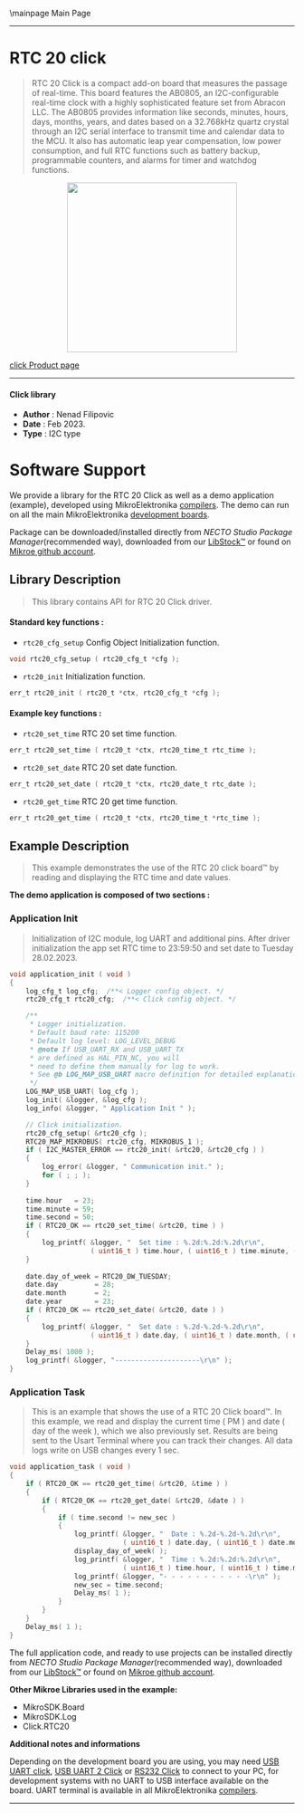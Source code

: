 \mainpage Main Page

---
# RTC 20 click

> RTC 20 Click is a compact add-on board that measures the passage of real-time. 
> This board features the AB0805, an I2C-configurable real-time clock 
> with a highly sophisticated feature set from Abracon LLC. 
> The AB0805 provides information like seconds, minutes, hours, days, months, years, 
> and dates based on a 32.768kHz quartz crystal through an I2C serial interface 
> to transmit time and calendar data to the MCU. It also has automatic leap year compensation, 
> low power consumption, and full RTC functions such as battery backup, programmable counters, 
> and alarms for timer and watchdog functions.

<p align="center">
  <img src="https://download.mikroe.com/images/click_for_ide/rtc20_click.png" height=300px>
</p>

[click Product page](https://www.mikroe.com/rtc-20-click)

---


#### Click library

- **Author**        : Nenad Filipovic
- **Date**          : Feb 2023.
- **Type**          : I2C type


# Software Support

We provide a library for the RTC 20 Click
as well as a demo application (example), developed using MikroElektronika
[compilers](https://www.mikroe.com/necto-studio).
The demo can run on all the main MikroElektronika [development boards](https://www.mikroe.com/development-boards).

Package can be downloaded/installed directly from *NECTO Studio Package Manager*(recommended way), downloaded from our [LibStock&trade;](https://libstock.mikroe.com) or found on [Mikroe github account](https://github.com/MikroElektronika/mikrosdk_click_v2/tree/master/clicks).

## Library Description

> This library contains API for RTC 20 Click driver.

#### Standard key functions :

- `rtc20_cfg_setup` Config Object Initialization function.
```c
void rtc20_cfg_setup ( rtc20_cfg_t *cfg );
```

- `rtc20_init` Initialization function.
```c
err_t rtc20_init ( rtc20_t *ctx, rtc20_cfg_t *cfg );
```

#### Example key functions :

- `rtc20_set_time` RTC 20 set time function.
```c
err_t rtc20_set_time ( rtc20_t *ctx, rtc20_time_t rtc_time );
```

- `rtc20_set_date` RTC 20 set date function.
```c
err_t rtc20_set_date ( rtc20_t *ctx, rtc20_date_t rtc_date );
```

- `rtc20_get_time` RTC 20 get time function.
```c
err_t rtc20_get_time ( rtc20_t *ctx, rtc20_time_t *rtc_time );
```

## Example Description

> This example demonstrates the use of the RTC 20 click board™
> by reading and displaying the RTC time and date values.

**The demo application is composed of two sections :**

### Application Init

> Initialization of I2C module, log UART and additional pins.
> After driver initialization the app set RTC time to 23:59:50
> and set date to Tuesday 28.02.2023.

```c
void application_init ( void ) 
{
    log_cfg_t log_cfg;  /**< Logger config object. */
    rtc20_cfg_t rtc20_cfg;  /**< Click config object. */

    /** 
     * Logger initialization.
     * Default baud rate: 115200
     * Default log level: LOG_LEVEL_DEBUG
     * @note If USB_UART_RX and USB_UART_TX 
     * are defined as HAL_PIN_NC, you will 
     * need to define them manually for log to work. 
     * See @b LOG_MAP_USB_UART macro definition for detailed explanation.
     */
    LOG_MAP_USB_UART( log_cfg );
    log_init( &logger, &log_cfg );
    log_info( &logger, " Application Init " );

    // Click initialization.
    rtc20_cfg_setup( &rtc20_cfg );
    RTC20_MAP_MIKROBUS( rtc20_cfg, MIKROBUS_1 );
    if ( I2C_MASTER_ERROR == rtc20_init( &rtc20, &rtc20_cfg ) ) 
    {
        log_error( &logger, " Communication init." );
        for ( ; ; );
    }
    
    time.hour   = 23;
    time.minute = 59;
    time.second = 50;
    if ( RTC20_OK == rtc20_set_time( &rtc20, time ) )
    {
        log_printf( &logger, "  Set time : %.2d:%.2d:%.2d\r\n", 
                    ( uint16_t ) time.hour, ( uint16_t ) time.minute, ( uint16_t ) time.second );
    }
    
    date.day_of_week = RTC20_DW_TUESDAY;
    date.day         = 28;
    date.month       = 2;
    date.year        = 23;
    if ( RTC20_OK == rtc20_set_date( &rtc20, date ) )
    {
        log_printf( &logger, "  Set date : %.2d-%.2d-%.2d\r\n", 
                    ( uint16_t ) date.day, ( uint16_t ) date.month, ( uint16_t ) date.year );
    }
    Delay_ms( 1000 );
    log_printf( &logger, "---------------------\r\n" );
}
```

### Application Task

> This is an example that shows the use of a RTC 20 Click board™.
> In this example, we read and display the current time ( PM ) 
> and date ( day of the week ), which we also previously set.
> Results are being sent to the Usart Terminal where you can track their changes.
> All data logs write on USB changes every 1 sec.

```c
void application_task ( void ) 
{
    if ( RTC20_OK == rtc20_get_time( &rtc20, &time ) )
    {
        if ( RTC20_OK == rtc20_get_date( &rtc20, &date ) )
        {
            if ( time.second != new_sec ) 
            {
                log_printf( &logger, "  Date : %.2d-%.2d-%.2d\r\n",
                            ( uint16_t ) date.day, ( uint16_t ) date.month, ( uint16_t ) date.year );
                display_day_of_week( );
                log_printf( &logger, "  Time : %.2d:%.2d:%.2d\r\n",
                            ( uint16_t ) time.hour, ( uint16_t ) time.minute, ( uint16_t ) time.second );
                log_printf( &logger, "- - - - - - - - - - -\r\n" );
                new_sec = time.second;
                Delay_ms( 1 );
            }
        }
    }
    Delay_ms( 1 );
}
```

The full application code, and ready to use projects can be installed directly from *NECTO Studio Package Manager*(recommended way), downloaded from our [LibStock&trade;](https://libstock.mikroe.com) or found on [Mikroe github account](https://github.com/MikroElektronika/mikrosdk_click_v2/tree/master/clicks).

**Other Mikroe Libraries used in the example:**

- MikroSDK.Board
- MikroSDK.Log
- Click.RTC20

**Additional notes and informations**

Depending on the development board you are using, you may need
[USB UART click](https://www.mikroe.com/usb-uart-click),
[USB UART 2 Click](https://www.mikroe.com/usb-uart-2-click) or
[RS232 Click](https://www.mikroe.com/rs232-click) to connect to your PC, for
development systems with no UART to USB interface available on the board. UART
terminal is available in all MikroElektronika
[compilers](https://shop.mikroe.com/compilers).

---
